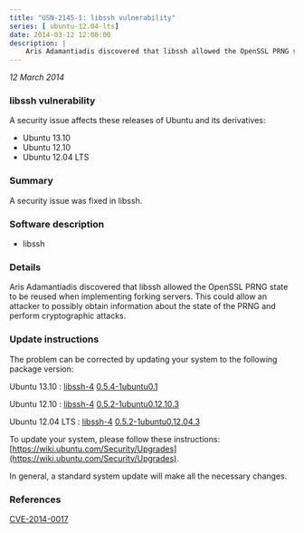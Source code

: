 ```yaml
---
title: "USN-2145-1: libssh vulnerability"
series: [ ubuntu-12.04-lts]
date: 2014-03-12 12:00:00
description: |
    Aris Adamantiadis discovered that libssh allowed the OpenSSL PRNG state to be reused when implementing forking servers. This could allow an attacker to possibly obtain information about the state of the PRNG and perform cryptographic attacks. 
--- 
```

 
 

*12 March 2014*

### libssh vulnerability

A security issue affects these releases of Ubuntu and its derivatives:

* Ubuntu 13.10
* Ubuntu 12.10
* Ubuntu 12.04 LTS

### Summary

A security issue was fixed in libssh. 

### Software description

* libssh 

### Details

Aris Adamantiadis discovered that libssh allowed the OpenSSL PRNG state to be reused when implementing forking servers. This could allow an attacker to possibly obtain information about the state of the PRNG and perform cryptographic attacks. 

### Update instructions

The problem can be corrected by updating your system to the following package version:

Ubuntu 13.10
 : [libssh-4](https://launchpad.net/ubuntu/+source/libssh) <span> [0.5.4-1ubuntu0.1](https://launchpad.net/ubuntu/+source/libssh/0.5.4-1ubuntu0.1) </span> 

Ubuntu 12.10
 : [libssh-4](https://launchpad.net/ubuntu/+source/libssh) <span> [0.5.2-1ubuntu0.12.10.3](https://launchpad.net/ubuntu/+source/libssh/0.5.2-1ubuntu0.12.10.3) </span> 

Ubuntu 12.04 LTS
 : [libssh-4](https://launchpad.net/ubuntu/+source/libssh) <span> [0.5.2-1ubuntu0.12.04.3](https://launchpad.net/ubuntu/+source/libssh/0.5.2-1ubuntu0.12.04.3) </span> 

To update your system, please follow these instructions: [https://wiki.ubuntu.com/Security/Upgrades](https://wiki.ubuntu.com/Security/Upgrades).

In general, a standard system update will make all the necessary changes. 

### References

 
 [CVE-2014-0017](http://people.ubuntu.com/~ubuntu-security/cve/CVE-2014-0017)
 


